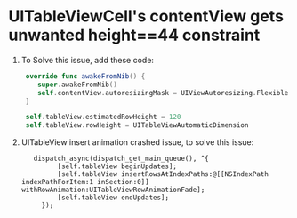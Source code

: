 # UITableViewCell's contentView gets unwanted height==44 constraint

1. To Solve this issue, add these code:

   ```swift
    override func awakeFromNib() {
       super.awakeFromNib()
       self.contentView.autoresizingMask = UIViewAutoresizing.FlexibleHeight
    }

    self.tableView.estimatedRowHeight = 120
    self.tableView.rowHeight = UITableViewAutomaticDimension
   ```

2. UITableView insert animation crashed issue, to solve this issue:
   
   ```objective c
      dispatch_async(dispatch_get_main_queue(), ^{
            [self.tableView beginUpdates];
            [self.tableView insertRowsAtIndexPaths:@[[NSIndexPath indexPathForItem:1 inSection:0]] withRowAnimation:UITableViewRowAnimationFade];
            [self.tableView endUpdates];
        });
   ```